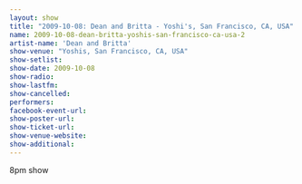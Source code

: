 ```yaml
---
layout: show
title: "2009-10-08: Dean and Britta - Yoshi's, San Francisco, CA, USA"
name: 2009-10-08-dean-britta-yoshis-san-francisco-ca-usa-2
artist-name: 'Dean and Britta'
show-venue: "Yoshis, San Francisco, CA, USA"
show-setlist: 
show-date: 2009-10-08
show-radio: 
show-lastfm: 
show-cancelled: 
performers: 
facebook-event-url: 
show-poster-url: 
show-ticket-url: 
show-venue-website: 
show-additional: 
---
```


8pm show